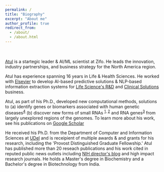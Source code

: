 ```yaml
---
permalink: /
title: "Biography"
excerpt: "About me"
author_profile: true
redirect_from: 
  - /about/
  - /about.html
---
```



<br/><br/>
[Atul](https://www.linkedin.com/in/atulkakrana/) is a startegic leader & AI/ML scientist at Zifo. He leads the innovation, industry partnerships, and business strategy for the North America region. 

Atul has experience spanning 16 years in Life & Health Sciences. He worked with [Elsevier](https://www.elsevier.com/) to develop AI-based predictive solutions & NLP-based information extraction systems for [Life Science's R&D](https://www.elsevier.com/rd-solutions/pharma-and-life-sciences-solutions) and [Clinical Solutions](https://www.elsevier.com/clinical-solutions) business. 

Atul, as part of his Ph.D., developed new computational methods, solutions to (a) identify genes or biomarkers associated with human genetic diseases<sup>[4](https://academic.oup.com/nar/article/46/D1/D875/4161993)</sup> (b) discover new forms of small RNAs <sup>[1](https://academic.oup.com/nar/article/42/18/e139/2434515?login=true), [2](https://www.biorxiv.org/content/10.1101/158832v1.full)</sup> and RNA genes<sup>[3](https://genome.cshlp.org/content/early/2018/07/12/gr.228163.117)</sup> from largely unexplored regions of the genomes. To learn more about his work, see his publications on [Google Scholar](https://scholar.google.com/citations?user=virwGJEAAAAJ&hl=en)

He received his Ph.D. from the Department of Computer and Information Sciences at [UDel](https://www.udel.edu/) and is receipient of multiple awards & and grants for his research, including the 'Provost Distinguished Graduate Fellowship.'  Atul has published more than 20 reseach publications and his work cited in reputed public news outlets including [NIH director's blog](https://directorsblog.nih.gov/2018/05/17/snapshots-of-life-lens-crafting/) and high impact research journals. He holds a Master's degree in Biochemistry and a Bachelor's degree in Biotechnology from India.